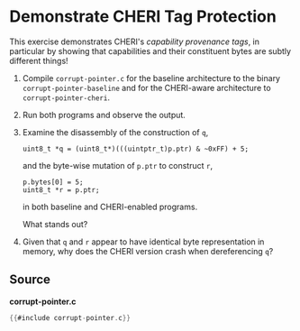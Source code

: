 # Demonstrate CHERI Tag Protection

This exercise demonstrates CHERI's *capability provenance tags*, in particular
by showing that capabilities and their constituent bytes are subtly different
things!

1. Compile `corrupt-pointer.c` for the baseline architecture to the binary
   `corrupt-pointer-baseline` and for the CHERI-aware architecture to
   `corrupt-pointer-cheri`.

2. Run both programs and observe the output.

3. Examine the disassembly of the construction of `q`,
   ```
   uint8_t *q = (uint8_t*)(((uintptr_t)p.ptr) & ~0xFF) + 5;
   ```
   and the byte-wise mutation of `p.ptr` to construct `r`,
   ```
   p.bytes[0] = 5;
   uint8_t *r = p.ptr;
   ```
   in both baseline and CHERI-enabled programs.

   What stands out?

4. Given that `q` and `r` appear to have identical byte representation in
   memory, why does the CHERI version crash when dereferencing `q`?

## Source

**corrupt-pointer.c**
```C
{{#include corrupt-pointer.c}}
```
